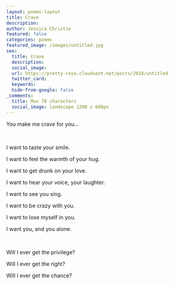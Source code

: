 ```yaml
---
layout: poems-layout
title: Crave
description: 
author: Jessica Christie
featured: false
categories: poems
featured_image: /images/untitled.jpg
seo:
  title: Crave
  description: 
  social_image:
  url: https://pretty-rose.cloudvent.net/posts/2018/untitled
  twitter_card:
  keywords:
  hide-from-google: false
_comments:
  title: Max 70 characters
  social_image: landscape 1200 x 600px
---
```

You make me crave for you...

&nbsp;

I want to taste your smile.

I want to feel the warmth of your hug.

I want to get drunk on your love.

I want to hear your voice, your laughter.

I want to see you sing.

I want to be crazy with you.

I want to lose myself in you.

I want you, and you alone.

&nbsp;

Will I ever get the privilege?

Will I ever get the right?

Will I ever get the chance?

&nbsp;
